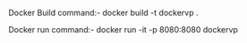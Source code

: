 Docker Build command:-
docker build -t dockervp .


Docker run command:-
docker run -it -p 8080:8080 dockervp


